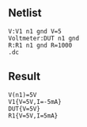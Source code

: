 ## Netlist

```text
V:V1 n1 gnd V=5
Voltmeter:DUT n1 gnd
R:R1 n1 gnd R=1000
.dc
```

## Result

```text
V(n1)=5V
V1{V=5V,I=-5mA}
DUT{V=5V}
R1{V=5V,I=5mA}
```
